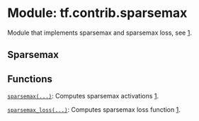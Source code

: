 <div itemscope itemtype="http://developers.google.com/ReferenceObject">
<meta itemprop="name" content="tf.contrib.sparsemax" />
<meta itemprop="path" content="Stable" />
</div>

# Module: tf.contrib.sparsemax

Module that implements sparsemax and sparsemax loss, see [1].

<!-- Placeholder for "Used in" -->

[1]: https://arxiv.org/abs/1602.02068

## Sparsemax


## Functions

[`sparsemax(...)`](../../tf/contrib/sparsemax/sparsemax.md): Computes sparsemax activations [1].

[`sparsemax_loss(...)`](../../tf/contrib/sparsemax/sparsemax_loss.md): Computes sparsemax loss function [1].

